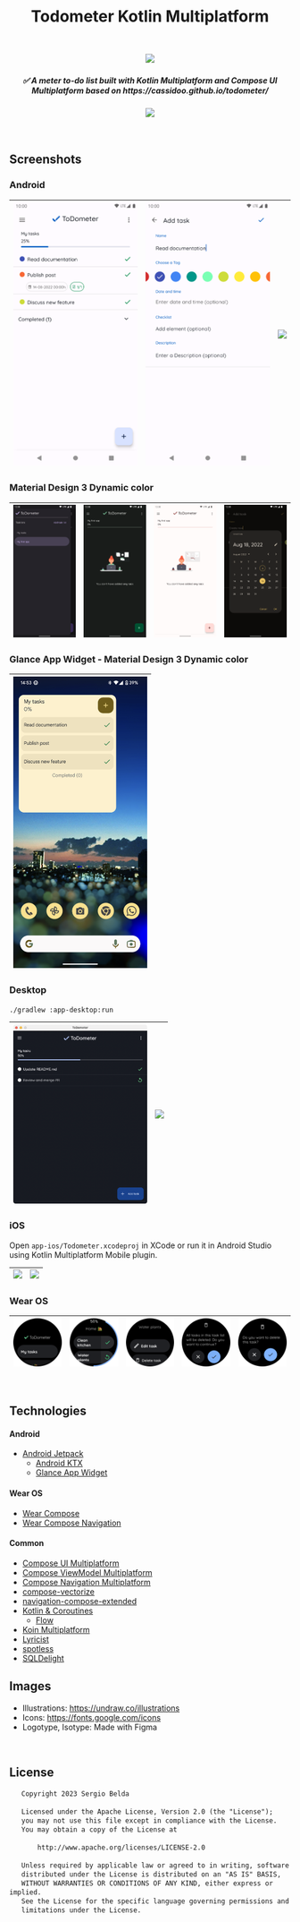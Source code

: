 <h1 align="center">Todometer Kotlin Multiplatform</h1></br>

<p align="center">
  <a href="https://github.com/serbelga/ToDometer_Multiplatform/actions/workflows/build.yml" target="_blank">
    <img src="https://github.com/serbelga/ToDometer_Kotlin_Multiplatform/actions/workflows/build.yml/badge.svg">
  </a>
</p>

<h5 align="center">
✅ A meter to-do list built with Kotlin Multiplatform and Compose UI Multiplatform based on https://cassidoo.github.io/todometer/
</h5>

<a target="_blank" href="https://play.google.com/store/apps/details?id=dev.sergiobelda.todometer">
<p align="center">
<img width="200" src="https://play.google.com/intl/en_us/badges/static/images/badges/en_badge_web_generic.png">
</p>
</a>

<br/>

## Screenshots

### Android

| <img width="240" src="./screenshots/android/home.png" /> | <img width="240" src="./screenshots/android/add_task.png" /> | <img width="240" src="./screenshots/android/delete_task.gif" /> |
|----------------------------------------------------------|--------------------------------------------------------------|-----------------------------------------------------------------|

### Material Design 3 Dynamic color

| <img width="240" src="./screenshots/android/drawer_dark_dynamic_color.png" /> | <img width="240" src="./screenshots/android/home_dark_dynamic_color.png" /> | <img width="240" src="./screenshots/android/home_light_dynamic_color.png" /> | <img width="240" src="./screenshots/android/add_task_dark_dynamic_color.png" /> |
|-------------------------------------------------------------------------------|-----------------------------------------------------------------------------|------------------------------------------------------------------------------|---------------------------------------------------------------------------------|

### Glance App Widget - Material Design 3 Dynamic color

| <img width="240" src="./screenshots/android/widget_dynamic_color.png" /> |
|--------------------------------------------------------------------------|

### Desktop

`./gradlew :app-desktop:run`

| <img width="240" src="./screenshots/desktop/home.png" /> | <img width="240" src="./screenshots/desktop/add_task.png" /> |
|----------------------------------------------------------|--------------------------------------------------------------|

### iOS

Open `app-ios/Todometer.xcodeproj` in XCode or run it in Android Studio using Kotlin Multiplatform Mobile plugin.

| <img width="240" src="./screenshots/ios/home_dark.png" /> | <img width="240" src="./screenshots/ios/add_task_dark.png" /> |
|-----------------------------------------------------------|---------------------------------------------------------------|

### Wear OS

| <img width="240" src="./screenshots/wearos/home.png" /> | <img width="240" src="./screenshots/wearos/tasks.png" /> | <img width="240" src="./screenshots/wearos/task.png" /> | <img width="240" src="./screenshots/wearos/delete_task_list.png" /> | <img width="240" src="./screenshots/wearos/delete_task.png" /> |
|---------------------------------------------------------|----------------------------------------------------------|---------------------------------------------------------|---------------------------------------------------------------------|----------------------------------------------------------------|

<br/>

## Technologies

#### Android

* [Android Jetpack](https://developer.android.com/jetpack)
    * [Android KTX](https://developer.android.com/kotlin/ktx)
    * [Glance App Widget](https://developer.android.com/jetpack/androidx/releases/glance)

#### Wear OS

* [Wear Compose](https://developer.android.com/jetpack/androidx/releases/wear-compose)
* [Wear Compose Navigation](https://developer.android.com/reference/kotlin/androidx/wear/compose/navigation/package-summary)

#### Common

* [Compose UI Multiplatform](https://www.jetbrains.com/lp/compose-multiplatform/)
* [Compose ViewModel Multiplatform](https://www.jetbrains.com/help/kotlin-multiplatform-dev/compose-lifecycle.html)
* [Compose Navigation Multiplatform](https://www.jetbrains.com/help/kotlin-multiplatform-dev/compose-navigation-routing.html)
* [compose-vectorize](https://github.com/serbelga/compose-vectorize)
* [navigation-compose-extended](https://github.com/serbelga/navigation-compose-extended)
* [Kotlin & Coroutines](https://kotlinlang.org/docs/coroutines-overview.html)
    * [Flow](https://kotlinlang.org/docs/flow.html)
* [Koin Multiplatform](https://insert-koin.io/docs/reference/koin-mp/kmp)
* [Lyricist](https://github.com/adrielcafe/lyricist)
* [spotless](https://github.com/diffplug/spotless)
* [SQLDelight](https://cashapp.github.io/sqldelight/)

## Images

- Illustrations: https://undraw.co/illustrations
- Icons: https://fonts.google.com/icons
- Logotype, Isotype: Made with Figma

<br/>

## License

```
   Copyright 2023 Sergio Belda

   Licensed under the Apache License, Version 2.0 (the "License");
   you may not use this file except in compliance with the License.
   You may obtain a copy of the License at

       http://www.apache.org/licenses/LICENSE-2.0

   Unless required by applicable law or agreed to in writing, software
   distributed under the License is distributed on an "AS IS" BASIS,
   WITHOUT WARRANTIES OR CONDITIONS OF ANY KIND, either express or implied.
   See the License for the specific language governing permissions and
   limitations under the License.
```
